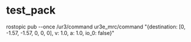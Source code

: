 # test_pack

rostopic pub --once /ur3/command ur3e_mrc/command "{destination: [0, -1.57, -1.57, 0, 0, 0], v: 1.0, a: 1.0, io_0: false}"
